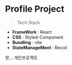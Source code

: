 # Profile Project

> Tech Stack

- **FrameWork** : React
- **CSS** : Styled-Component
- **Bundling** : vite
- **StateManageMent** : Recoil

핫... 개인프로젝트

